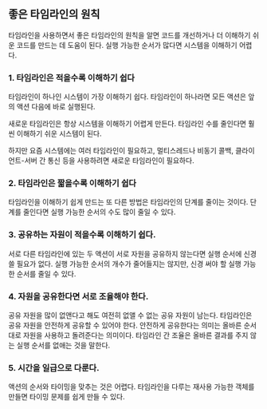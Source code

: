## 좋은 타임라인의 원칙

타임라인을 사용하면서 좋은 타임라인의 원칙을 알면 코드를 개선하거나 더 이해하기 쉬운 코드를 만드는 데 도움이 된다.
실행 가능한 순서가 많다면 시스템을 이해하기 어렵다.

### 1. 타임라인은 적을수록 이해하기 쉽다

타임라인이 하나인 시스템이 가장 이해하기 쉽다.
타임라인이 하나라면 모든 액션은 앞의 액션 다음에 바로 실행된다.

새로운 타임라인은 항상 시스템을 이해하기 어렵게 만든다.
타임라인 수를 줄인다면 훨씬 이해하기 쉬운 시스템이 된다.

하지만 요즘 시스템에는 여러 타임라인이 필요하고, 멀티스레드나 비동기 콜백, 클라이언트-서버 간 통신 등을 사용하려면 새로운 타임라인이 필요하다.

### 2. 타임라인은 짧을수록 이해하기 쉽다

타임라인을 이해하기 쉽게 만드는 또 다른 방법은 타임라인의 단계를 줄이는 것이다.
단계를 줄인다면 실행 가능한 순서의 수도 많이 줄일 수 있다.

### 3. 공유하는 자원이 적을수록 이해하기 쉽다.

서로 다른 타임라인에 있는 두 액션이 서로 자원을 공유하지 않는다면 실행 순서에 신경 쓸 필요가 없다.
실행 가능한 순서의 개수가 줄어들지는 않지만, 신경 써야 할 실행 가능한 순서를 줄일 수 있다.

### 4. 자원을 공유한다면 서로 조율해야 한다.

공유 자원을 많이 없앤다고 해도 여전히 없앨 수 없는 공유 자원이 남는다.
타임라인은 공유 자원을 안전하게 공유할 수 있어야 한다.
안전하게 공유한다는 의미는 올바른 순서대로 자원을 사용하고 돌려준다는 의미이다.
타임라인 간 조율은 올바른 결과를 주지 않는 실행 순서를 없애는 것을 말한다.

### 5. 시간을 일급으로 다룬다.

액션의 순서와 타이밍을 맞추는 것은 어렵다.
타임라인을 다루는 재사용 가능한 객체를 만들면 타이밍 문제를 쉽게 만들 수 있다.